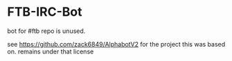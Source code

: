 FTB-IRC-Bot
===========

bot for #ftb
repo is unused.

see
https://github.com/zack6849/AlphabotV2 for the project this was based on. remains under that license
